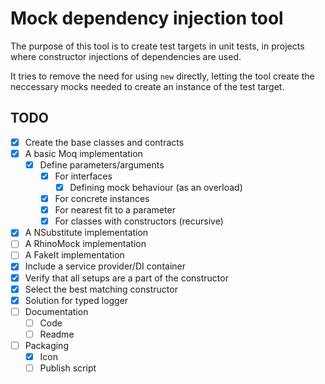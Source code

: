 Mock dependency injection tool
===

The purpose of this tool is to create test targets in unit tests, 
in projects where constructor injections of dependencies are used.

It tries to remove the need for using `new` directly, letting the
tool create the neccessary mocks needed to create an instance of the test target.


## TODO
- [x] Create the base classes and contracts
- [x] A basic Moq implementation
  - [x] Define parameters/arguments
    - [x] For interfaces
      - [x] Defining mock behaviour (as an overload) 
    - [x] For concrete instances
    - [x] For nearest fit to a parameter
    - [x] For classes with constructors (recursive)
- [x] A NSubstitute implementation
- [ ] A RhinoMock implementation
- [ ] A FakeIt implementation
- [x] Include a service provider/DI container
- [x] Verify that all setups are a part of the constructor
- [x] Select the best matching constructor
- [x] Solution for typed logger
- [ ] Documentation
  - [ ] Code
  - [ ] Readme
- [ ] Packaging
  - [x] Icon
  - [ ] Publish script